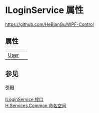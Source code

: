 # ILoginService 属性
https://github.com/HeBianGu/WPF-Control



## 属性
<table>
<tr>
<td><a href="5e1b8b41-8933-ef56-eb8f-612179085074">User</a></td>
<td> </td></tr>
</table>

## 参见


#### 引用
<a href="3dd7a2b9-b331-f4b7-4cc2-a42d3aa887f5">ILoginService 接口</a>  
<a href="b9cdd84f-6623-a51a-f53b-465103ced202">H.Services.Common 命名空间</a>  
